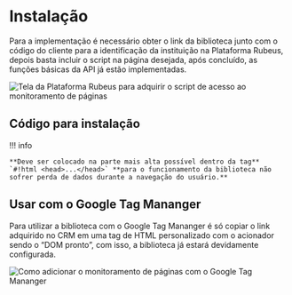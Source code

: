 
# Instalação

Para a implementação é necessário obter o link da biblioteca junto com o código do cliente para a identificação da instituição na Plataforma Rubeus, depois basta incluir o script na página desejada, após concluído, as funções básicas da API já estão implementadas.

<img class="image"
     id="dashboard"
     alt="Tela da Plataforma Rubeus para adquirir o script de acesso ao monitoramento de páginas"
     title="Tela da Plataforma Rubeus para adquirir o script de acesso ao monitoramento de páginas"
     src="/assets/images/monitoramento/instalacao/dashboard.png"
     onclick="modalImg('dashboard')">

## Código para instalação

!!! info

    **Deve ser colocado na parte mais alta possível dentro da tag** `#!html <head>...</head>` **para o funcionamento da biblioteca não sofrer perda de dados durante a navegação do usuário.**


## Usar com o Google Tag Mananger

Para utilizar a biblioteca com o Google Tag Mananger é só copiar o link adquirido no CRM em uma tag de HTML personalizado com o acionador sendo o “DOM pronto”, com isso, a biblioteca já estará devidamente configurada.

<img class="gif_crm image"
     id="gtm"
     alt="Como adicionar o monitoramento de páginas com o Google Tag Mananger"
     title="Como adicionar o monitoramento de páginas com o Google Tag Mananger"
     src="/assets/images/monitoramento/instalacao/gtm.gif"
     onclick="modalImg('gtm')">
